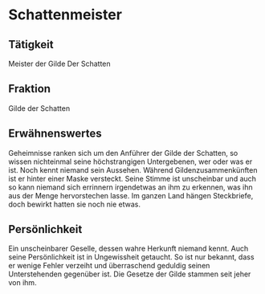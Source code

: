 # Schattenmeister

## Tätigkeit
Meister der Gilde Der Schatten
## Fraktion
Gilde der Schatten

## Erwähnenswertes
Geheimnisse ranken sich um den Anführer der Gilde der Schatten, so wissen nichteinmal seine höchstrangigen Untergebenen, wer oder was er ist. Noch kennt niemand sein Aussehen. Während Gildenzusammenkünften ist er hinter einer Maske versteckt. Seine Stimme ist unscheinbar und auch so kann niemand sich errinnern irgendetwas an ihm zu erkennen, was ihn aus der Menge hervorstechen lasse.
Im ganzen Land hängen Steckbriefe, doch bewirkt hatten sie noch nie etwas.


## Persönlichkeit
Ein unscheinbarer Geselle, dessen wahre Herkunft niemand kennt. Auch seine Persönlichkeit ist in Ungewissheit getaucht.
So ist nur bekannt, dass er wenige Fehler verzeiht und überraschend geduldig seinen Unterstehenden gegenüber ist. 
Die Gesetze der Gilde stammen seit jeher von ihm.


